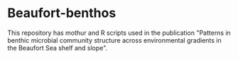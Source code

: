 # Beaufort-benthos

This repository has mothur and R scripts used in the publication 
"Patterns in benthic microbial community structure across environmental 
gradients in the Beaufort Sea shelf and slope".
